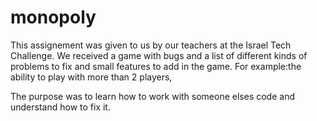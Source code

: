 # monopoly
This assignement was given to us by our teachers at the Israel Tech Challenge.
We received a game with bugs and a list of different kinds of problems to fix and small features to add in the game.
For example:the ability to play with more than 2 players,

The purpose was to learn how to work with someone elses code and understand how to fix it.
